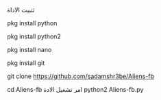  ثتبيت الاداة 

pkg install python

 pkg install python2 

pkg install nano 

pkg install git

git clone https://github.com/sadamshr3be/Aliens-fb​ 

cd Aliens-fb
امر تشغيل الادة
 python2 Aliens-fb.py
